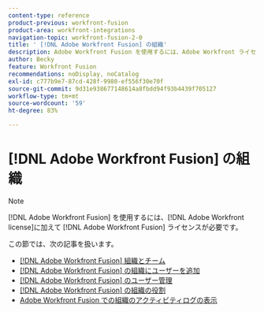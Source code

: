 ```yaml
---
content-type: reference
product-previous: workfront-fusion
product-area: workfront-integrations
navigation-topic: workfront-fusion-2-0
title: ' [!DNL Adobe Workfront Fusion] の組織'
description: Adobe Workfront Fusion を使用するには、Adobe Workfront ライセンスに加えて、Adobe Workfront Fusion ライセンスが必要です。
author: Becky
feature: Workfront Fusion
recommendations: noDisplay, noCatalog
exl-id: c777b9e7-87cd-428f-9980-ef556f30e70f
source-git-commit: 9d31e938677148614a8fbdd94f93b4439f705127
workflow-type: tm+mt
source-wordcount: '59'
ht-degree: 83%

---
```


# [!DNL Adobe Workfront Fusion] の組織

>[!NOTE]
>
>[!DNL Adobe Workfront Fusion] を使用するには、[!DNL Adobe Workfront license]に加えて [!DNL Adobe Workfront Fusion] ライセンスが必要です。

この節では、次の記事を扱います。

* [[!DNL Adobe Workfront Fusion] 組織とチーム](../../workfront-fusion/organizations/organizations-and-teams.md)
* [ [!DNL Adobe Workfront Fusion] の組織にユーザーを追加](../../workfront-fusion/organizations/add-user-to-an-organization.md)
* [ [!DNL Adobe Workfront Fusion] のユーザー管理](../../workfront-fusion/organizations/manage-fusion-users.md)
* [ [!DNL Adobe Workfront Fusion] の組織の役割](../../workfront-fusion/organizations/organization-roles.md)
* [Adobe Workfront Fusion での組織のアクティビティログの表示](/help/quicksilver/workfront-fusion/organizations/view-activity-logs-for-an-org.md)




